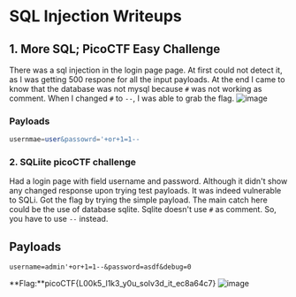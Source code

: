 # SQL Injection Writeups

## 1. More SQL; PicoCTF Easy Challenge

There was a sql injection in the login page page. At first could not detect it, as I was getting 500 respone for all the input payloads. At the end I came to know that the database was not mysql because `#` was not working as comment. When I changed `#` to `--`, I was able to grab the flag.
![image](https://github.com/ShudarsanRegmi/ctf-writeups/assets/65646203/e3a87c23-310e-472d-b75c-7cd8fa16df3d)

### Payloads
```sql
usernmae=user&passowrd='+or+1=1--
```
### 2. SQLiite  picoCTF challenge
Had a login page with field username and password. Although it didn't show any changed response upon trying test payloads. It was indeed vulnerable to SQLi. Got the flag by trying the simple payload. The main catch here could be the use of database sqlite. Sqlite doesn't use `#` as comment. So, you have to use `--` instead.
## Payloads
```http
username=admin'+or+1=1--&password=asdf&debug=0
```
**Flag:**picoCTF{L00k5_l1k3_y0u_solv3d_it_ec8a64c7}
![image](https://github.com/ShudarsanRegmi/ctf-writeups/assets/65646203/7e18200b-3491-4423-bde7-3ef0cce0ed1a)


